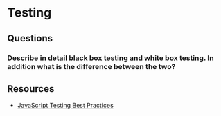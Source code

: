 # Testing

## Questions

### Describe in detail black box testing and white box testing. In addition what is the difference between the two?

## Resources

- [JavaScript Testing Best Practices](https://github.com/goldbergyoni/javascript-testing-best-practices)